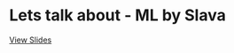 # Lets talk about - ML by Slava

[View Slides](http://tamino-martinius.github.io/lets-talk-about---typescript)
